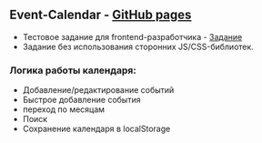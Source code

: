 ## Event-Calendar - [GitHub pages](https://yankina.github.io/Event-Calendar)
* Тестовое задание для frontend-разработчика - [Задание](https://github.com/hhru/frontend-test)
* Задание без использования сторонних JS/CSS-библиотек.

### Логика работы календаря:
* Добавление/редактирование событий
* Быстрое добавление события 
* переход по месяцам
* Поиск
* Сохранение календаря в localStorage 